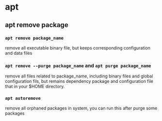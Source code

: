 # apt

## apt remove package

### `apt remove package_name`
remove all executable binary file, but keeps corresponding configuration and data files

### `apt remove --purge package_name` and `apt purge package_name`
remove all files related to package_name, including binary files and global configuration fils,
but remains dependency package and configuration file that in your $HOME directory.

### `apt autoremove`
remove all orphaned packages in system, you can run this after purge some packages


